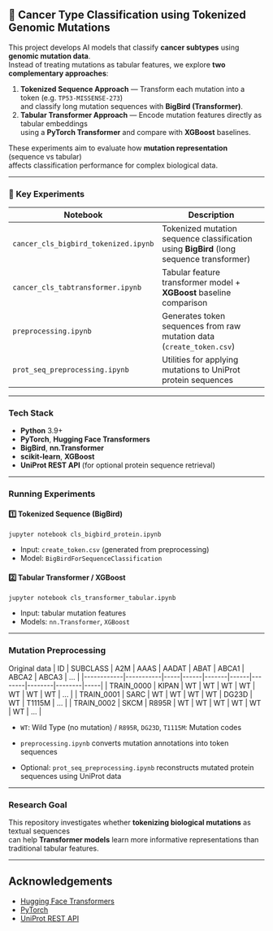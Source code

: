 ## 🧬 Cancer Type Classification using Tokenized Genomic Mutations

This project develops AI models that classify **cancer subtypes** using **genomic mutation data**.  
Instead of treating mutations as tabular features, we explore **two complementary approaches**:

1. **Tokenized Sequence Approach** — Transform each mutation into a token (e.g. `TP53-MISSENSE-273`)  
   and classify long mutation sequences with **BigBird (Transformer)**.
2. **Tabular Transformer Approach** — Encode mutation features directly as tabular embeddings  
   using a **PyTorch Transformer** and compare with **XGBoost** baselines.

These experiments aim to evaluate how **mutation representation** (sequence vs tabular)  
affects classification performance for complex biological data.

---

### 🚀 Key Experiments
| Notebook | Description |
|----------|--------------|
| `cancer_cls_bigbird_tokenized.ipynb` | Tokenized mutation sequence classification using **BigBird** (long sequence transformer) |
| `cancer_cls_tabtransformer.ipynb` | Tabular feature transformer model + **XGBoost** baseline comparison |
| `preprocessing.ipynb` | Generates token sequences from raw mutation data (`create_token.csv`) |
| `prot_seq_preprocessing.ipynb` | Utilities for applying mutations to UniProt protein sequences |

---

### Tech Stack
- **Python** 3.9+
- **PyTorch**, **Hugging Face Transformers**
- **BigBird**, **nn.Transformer**
- **scikit-learn**, **XGBoost**
- **UniProt REST API** (for optional protein sequence retrieval)

---

### Running Experiments

#### 1️⃣ Tokenized Sequence (BigBird)
```bash
jupyter notebook cls_bigbird_protein.ipynb
```
- Input: `create_token.csv` (generated from preprocessing)
- Model: `BigBirdForSequenceClassification`

#### 2️⃣ Tabular Transformer / XGBoost
```bash
jupyter notebook cls_transformer_tabular.ipynb
```
- Input: tabular mutation features
- Models: `nn.Transformer`, `XGBoost`

---

### Mutation Preprocessing
Original data
| ID         | SUBCLASS | A2M | AAAS | AADAT | ABAT | ABCA1 | ABCA2 | ABCA3 | ... |
|------------|-----------|-----|------|-------|------|--------|--------|--------|-----|
| TRAIN_0000 | KIPAN     | WT  | WT   | WT    | WT   | WT     | WT     | WT     | ... |
| TRAIN_0001 | SARC      | WT  | WT   | WT    | WT   | DG23D  | WT     | T1115M | ... |
| TRAIN_0002 | SKCM      | R895R | WT | WT    | WT   | WT     | WT     | WT     | ... |
- `WT`: Wild Type (no mutation) / `R895R`, `DG23D`, `T1115M`: Mutation codes
 
- `preprocessing.ipynb` converts mutation annotations into token sequences
- Optional: `prot_seq_preprocessing.ipynb` reconstructs mutated protein sequences using UniProt data

---

### Research Goal
This repository investigates whether **tokenizing biological mutations** as textual sequences  
can help **Transformer models** learn more informative representations than traditional tabular features.

---

## Acknowledgements
- [Hugging Face Transformers](https://huggingface.co/transformers)
- [PyTorch](https://pytorch.org/)
- [UniProt REST API](https://rest.uniprot.org/)
